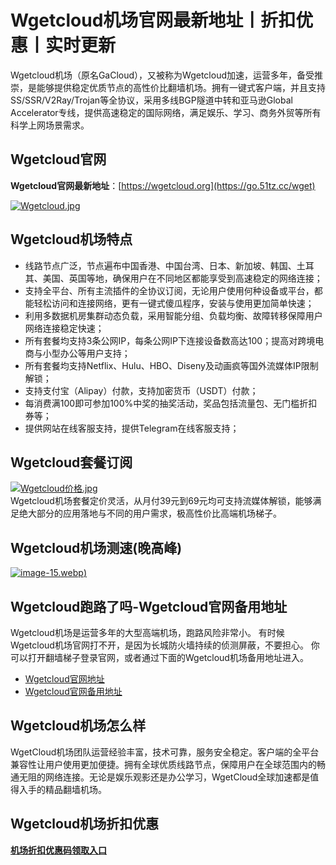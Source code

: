 # Wgetcloud机场官网最新地址丨折扣优惠丨实时更新
Wgetcloud机场（原名GaCloud），又被称为Wgetcloud加速，运营多年，备受推崇，是能够提供稳定优质节点的高性价比翻墙机场。拥有一键式客户端，并且支持SS/SSR/V2Ray/Trojan等全协议，采用多线BGP隧道中转和亚马逊Global Accelerator专线，提供高速稳定的国际网络，满足娱乐、学习、商务外贸等所有科学上网场景需求。

## Wgetcloud官网
**Wgetcloud官网最新地址**：[https://wgetcloud.org](https://go.51tz.cc/wget)

[![Wgetcloud.jpg](https://s2.loli.net/2024/02/19/SWPeAQ4u7dyRGcs.jpg)](https://go.51tz.cc/wget)

## Wgetcloud机场特点
* 线路节点广泛，节点遍布中国香港、中国台湾、日本、新加坡、韩国、土耳其、美国、英国等地，确保用户在不同地区都能享受到高速稳定的网络连接；
* 支持全平台、所有主流插件的全协议订阅，无论用户使用何种设备或平台，都能轻松访问和连接网络，更有一键式傻瓜程序，安装与使用更加简单快速；
* 利用多数据机房集群动态负载，采用智能分组、负载均衡、故障转移保障用户网络连接稳定快速；
* 所有套餐均支持3条公网IP，每条公网IP下连接设备数高达100；提高对跨境电商与小型办公等用户支持；
* 所有套餐均支持Netflix、Hulu、HBO、Diseny及动画疯等国外流媒体IP限制解锁；
* 支持支付宝（Alipay）付款，支持加密货币（USDT）付款；
* 每消费满100即可参加100%中奖的抽奖活动，奖品包括流量包、无门槛折扣券等；
* 提供网站在线客服支持，提供Telegram在线客服支持；

## Wgetcloud套餐订阅
[![Wgetcloud价格.jpg](https://s2.loli.net/2024/02/19/mQVEN3I5uiqgOH7.jpg)](https://go.51tz.cc/wget)  
Wgetcloud机场套餐定价灵活，从月付39元到69元均可支持流媒体解锁，能够满足绝大部分的应用落地与不同的用户需求，极高性价比高端机场梯子。

## Wgetcloud机场测速(晚高峰)
[![image-15.webp](https://s2.loli.net/2024/02/19/W7I5crQb3M1Vujg.webp))](https://go.51tz.cc/wget)

## Wgetcloud跑路了吗-Wgetcloud官网备用地址
Wgetcloud机场是运营多年的大型高端机场，跑路风险非常小。
有时候Wgetcloud机场官网打不开，是因为长城防火墙持续的侦测屏蔽，不要担心。
你可以打开翻墙梯子登录官网，或者通过下面的Wgetcloud机场备用地址进入。
* [Wgetcloud官网地址](https://go.51tz.cc/wget)
* [Wgetcloud官网备用地址](https://cn.51tz.cc/wgetcloud)


## Wgetcloud机场怎么样
WgetCloud机场团队运营经验丰富，技术可靠，服务安全稳定。客户端的全平台兼容性让用户使用更加便捷。拥有全球优质线路节点，保障用户在全球范围内的畅通无阻的网络连接。无论是娱乐观影还是办公学习，WgetCloud全球加速都是值得入手的精品翻墙机场。

## Wgetcloud机场折扣优惠
[**机场折扣优惠码领取入口**](https://ihaoke.vip/discount/)

